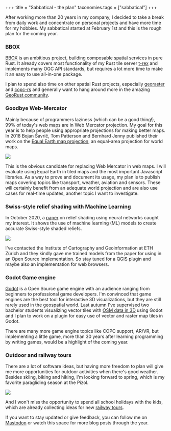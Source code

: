 +++
title = "Sabbatical - the plan"
taxonomies.tags = ["sabbatical"]
+++

After working more than 20 years in my company, I decided to take a break from daily work and concentrate on personal projects and have more time for my hobbies.
My sabbatical started at February 1st and this is the rough plan for the coming year.

<!-- more -->

### BBOX

[BBOX](https://sourcepole.github.io/bbox/) is an ambitious project, building composable spatial services in pure Rust. It already covers most functionality of my Rust tile server [t-rex](https://t-rex.tileserver.ch/) and implements many OGC API standards, but requires a lot more time to make it an easy to use all-in-one package.

I plan to spend also time on other spatial Rust projects, especially [georaster](https://github.com/pka/georaster) and [copc-rs](https://github.com/pka/copc-rs) and generally want to hang around more in the amazing [GeoRust community](https://github.com/georust/).

### Goodbye Web-Mercator

Mainly because of programmers laziness (which can be a good thing!), 99% of today's web maps are in Web Mercator projection. My goal for this year is to help people using appropriate projections for making better maps. In 2018 Bojan Šavrič, Tom Patterson and Bernhard Jenny published their work on the [Equal Earth map projection](https://www.equal-earth.com/), an equal-area projection for world maps.

![](../assets/equal-earth.jpg)


This is the obvious candidate for replacing Web Mercator in web maps. I will evaluate using Equal Earth in tiled maps and the most important Javascript libraries. As a way to prove and document its usage, my plan is to publish maps covering topics like transport, weather, aviation and sensors. These will certainly benefit from an adequate world projection and are also use cases for real-time updates, another topic I want to investigate.

### Swiss-style relief shading with Machine Learning

In October 2020, a [paper](https://arxiv.org/abs/2010.01256) on relief shading using neural networks caught my interest. It shows the use of machine learning (ML) models to create accurate Swiss-style shaded reliefs.

![](../assets/relief.jpg)

I've contacted the Institute of Cartography and Geoinformation at ETH Zürich and they kindly gave me trained models from the paper for using in an Open Source implementation. So stay tuned for a QGIS plugin and maybe also an implementation for web browsers. 

### Godot Game engine

[Godot](https://godotengine.org/) is a Open Source game engine with an audience ranging from beginners to professional game developers. I'm convinced that game engines are the best tool for interactive 3D visualizations, but they are still rarely used in the geospatial world. Last autumn I've supervised two bachelor students visualizing vector tiles with [OSM data in 3D](https://github.com/Frataj/3D-OSM-GODOT) using Godot and I plan to work on a plugin for easy use of vector and raster map tiles in Godot.

There are many more game engine topics like COPC support, AR/VR, but implementing a little game, more than 30 years after learning programming by writing games, would be a highlight of the coming year.

### Outdoor and railway tours

There are a lot of software ideas, but having more freedom to plan will give me more opportunities for outdoor activities when there's good weather. Besides skiing, biking and hiking, I'm looking forward to spring, which is my favorite paragliding season at the Pizol.

![](../assets/palfries.jpg)

And I won't miss the opportunity to spend all school holidays with the kids, which are already collecting ideas for new [railway tours](https://kalberer.org/). 

If you want to stay updated or give feedback, you can follow me on [Mastodon](https://mapstodon.space/@implgeo) or watch this space for more blog posts through the year.

